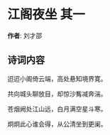# 江阁夜坐  其一

**作者**: 刘才邵

## 诗词内容

迢迢小阁倚云端，高处悬知境界寛。

共向城头聊放目，却惊沙觜减奔湍。

苍烟阙处江山远，白月满空星斗寒。

炯炯此心谁会得，从公清坐到更阑。

